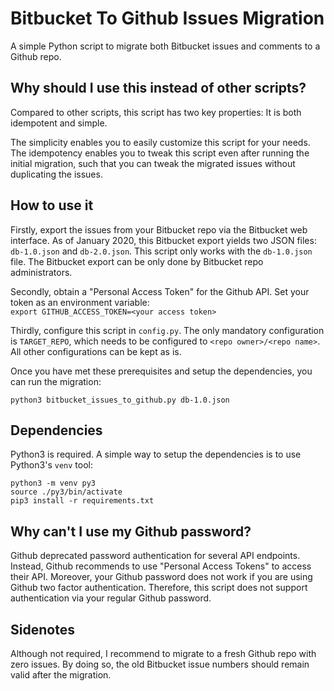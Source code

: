 # Bitbucket To Github Issues Migration

A simple Python script to migrate both Bitbucket issues and comments to a Github repo.

## Why should I use this instead of other scripts?

Compared to other scripts, this script has two key properties:
It is both idempotent and simple.

The simplicity enables you to easily customize this script for your needs.
The idempotency enables you to tweak this script even after running the initial migration, such that you can tweak the migrated issues without duplicating the issues.

## How to use it

Firstly, export the issues from your Bitbucket repo via the Bitbucket web interface.
As of January 2020, this Bitbucket export yields two JSON files:
`db-1.0.json` and `db-2.0.json`.
This script only works with the `db-1.0.json` file.
The Bitbucket export can be only done by Bitbucket repo administrators.

Secondly, obtain a "Personal Access Token" for the Github API.
Set your token as an environment variable:  
`export GITHUB_ACCESS_TOKEN=<your access token>`

Thirdly, configure this script in `config.py`.
The only mandatory configuration is `TARGET_REPO`, which needs to be configured to `<repo owner>/<repo name>`.
All other configurations can be kept as is.

Once you have met these prerequisites and setup the dependencies, you can run the migration:

`python3 bitbucket_issues_to_github.py db-1.0.json`


## Dependencies

Python3 is required.
A simple way to setup the dependencies is to use Python3's `venv` tool:

`python3 -m venv py3`  
`source ./py3/bin/activate`  
`pip3 install -r requirements.txt`

## Why can't I use my Github password?

Github deprecated password authentication for several API endpoints.
Instead, Github recommends to use "Personal Access Tokens" to access their API.
Moreover, your Github password does not work if you are using Github two factor authentication.
Therefore, this script does not support authentication via your regular Github password.

## Sidenotes

Although not required, I recommend to migrate to a fresh Github repo with zero issues. By doing so, the old Bitbucket issue numbers should remain valid after the migration.
